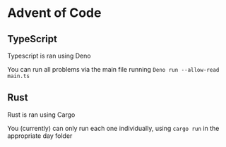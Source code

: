 # Advent of Code

## TypeScript

Typescript is ran using Deno

You can run all problems via the main file running `Deno run --allow-read main.ts`

## Rust

Rust is ran using Cargo

You (currently) can only run each one individually, using `cargo run` in the appropriate day folder
